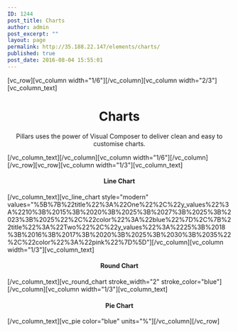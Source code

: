 ```yaml
---
ID: 1244
post_title: Charts
author: admin
post_excerpt: ""
layout: page
permalink: http://35.188.22.147/elements/charts/
published: true
post_date: 2016-08-04 15:55:01
---
```

[vc_row][vc_column width="1/6"][/vc_column][vc_column width="2/3"][vc_column_text]
<h1 style="text-align: center;">Charts</h1>
<p class="lead" style="text-align: center;">Pillars uses the power of Visual Composer to deliver clean and easy to customise charts.</p>
[/vc_column_text][/vc_column][vc_column width="1/6"][/vc_column][/vc_row][vc_row][vc_column width="1/3"][vc_column_text]
<h4 style="text-align: center;">Line Chart</h4>
[/vc_column_text][vc_line_chart style="modern" values="%5B%7B%22title%22%3A%22One%22%2C%22y_values%22%3A%2210%3B%2015%3B%2020%3B%2025%3B%2027%3B%2025%3B%2023%3B%2025%22%2C%22color%22%3A%22blue%22%7D%2C%7B%22title%22%3A%22Two%22%2C%22y_values%22%3A%2225%3B%2018%3B%2016%3B%2017%3B%2020%3B%2025%3B%2030%3B%2035%22%2C%22color%22%3A%22pink%22%7D%5D"][/vc_column][vc_column width="1/3"][vc_column_text]
<h4 style="text-align: center;">Round Chart</h4>
[/vc_column_text][vc_round_chart stroke_width="2" stroke_color="blue"][/vc_column][vc_column width="1/3"][vc_column_text]
<h4 style="text-align: center;">Pie Chart</h4>
[/vc_column_text][vc_pie color="blue" units="%"][/vc_column][/vc_row]